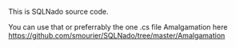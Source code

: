 This is SQLNado source code.

You can use that or preferrably the one .cs file Amalgamation here https://github.com/smourier/SQLNado/tree/master/Amalgamation
